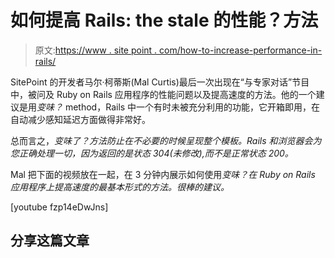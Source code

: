 # 如何提高 Rails: the stale 的性能？方法

> 原文:[https://www . site point . com/how-to-increase-performance-in-rails/](https://www.sitepoint.com/how-to-increase-performance-in-rails/)

SitePoint 的开发者马尔·柯蒂斯(Mal Curtis)最后一次出现在“与专家对话”节目中，被问及 Ruby on Rails 应用程序的性能问题以及提高速度的方法。他的一个建议是用*变味？* method，Rails 中一个有时未被充分利用的功能，它开箱即用，在自动减少感知延迟方面做得非常好。

总而言之，*变味了？方法防止在不必要的时候呈现整个模板。Rails 和浏览器会为您正确处理一切，因为返回的是状态 304(未修改),而不是正常状态 200。*

Mal 把下面的视频放在一起，在 3 分钟内展示如何使用*变味？在 Ruby on Rails 应用程序上提高速度的最基本形式的方法。很棒的建议。*

[youtube fzp14eDwJns]

## 分享这篇文章